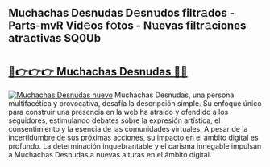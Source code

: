 ## Muchachas Desnudas D𝚎sn𝚞dos filtr𝚊dos - Parts-mvR Vid𝚎os f𝚘tos - N𝚞evas filtr𝚊ciones atr𝚊ctivas SQ0Ub

# <h2><a href="http://mb43x7.tromn.icu/?c=Muchachas+Desnudas">🔗👉👉👉 Muchachas Desnudas 🔗🔗</a></h2>

[![Muchachas Desnudas nuevo](https://i.imgur.com/pEAQMta.gif)](http://mb43x7.tromn.icu/?c=Muchachas+Desnudas)
Muchachas Desnudas, una persona multifacética y provocativa, desafía la descripción simple. Su enfoque único para construir una presencia en la web ha atraído y ofendido a los seguidores, estimulando debates sobre la expresión artística, el consentimiento y la esencia de las comunidades virtuales. A pesar de la incertidumbre de sus próximas acciones, su impacto en el ámbito digital es profundo. La determinación inquebrantable y el carisma innegable impulsan a Muchachas Desnudas a nuevas alturas en el ámbito digital.
